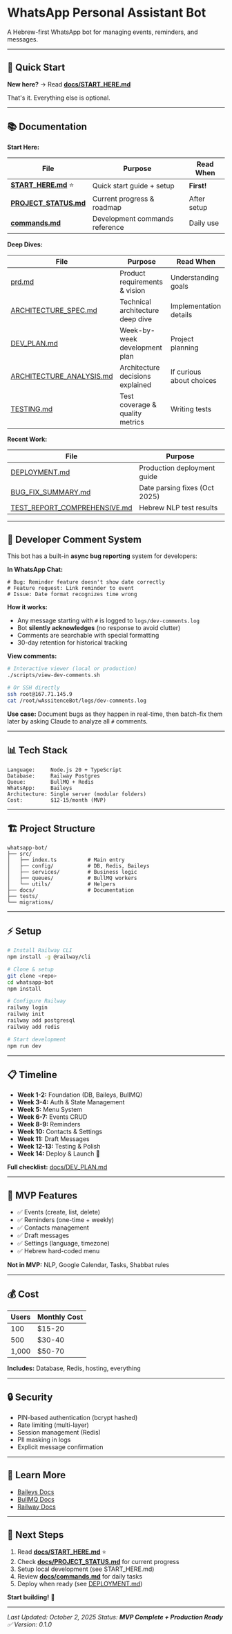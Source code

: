 # WhatsApp Personal Assistant Bot

A Hebrew-first WhatsApp bot for managing events, reminders, and messages.

---

## 🚀 Quick Start

**New here?** → Read **[docs/START_HERE.md](docs/START_HERE.md)**

That's it. Everything else is optional.

---

## 📚 Documentation

**Start Here:**

| File | Purpose | Read When |
|------|---------|-----------|
| **[START_HERE.md](docs/START_HERE.md)** ⭐ | Quick start guide + setup | **First!** |
| **[PROJECT_STATUS.md](docs/PROJECT_STATUS.md)** | Current progress & roadmap | After setup |
| **[commands.md](docs/commands.md)** | Development commands reference | Daily use |

**Deep Dives:**

| File | Purpose | Read When |
|------|---------|-----------|
| [prd.md](docs/prd.md) | Product requirements & vision | Understanding goals |
| [ARCHITECTURE_SPEC.md](docs/ARCHITECTURE_SPEC.md) | Technical architecture deep dive | Implementation details |
| [DEV_PLAN.md](docs/DEV_PLAN.md) | Week-by-week development plan | Project planning |
| [ARCHITECTURE_ANALYSIS.md](docs/ARCHITECTURE_ANALYSIS.md) | Architecture decisions explained | If curious about choices |
| [TESTING.md](docs/TESTING.md) | Test coverage & quality metrics | Writing tests |

**Recent Work:**

| File | Purpose |
|------|---------|
| [DEPLOYMENT.md](DEPLOYMENT.md) | Production deployment guide |
| [BUG_FIX_SUMMARY.md](BUG_FIX_SUMMARY.md) | Date parsing fixes (Oct 2025) |
| [TEST_REPORT_COMPREHENSIVE.md](TEST_REPORT_COMPREHENSIVE.md) | Hebrew NLP test results |

---

## 🐛 Developer Comment System

This bot has a built-in **async bug reporting** system for developers:

**In WhatsApp Chat:**
```
# Bug: Reminder feature doesn't show date correctly
# Feature request: Link reminder to event
# Issue: Date format recognizes time wrong
```

**How it works:**
- Any message starting with `#` is logged to `logs/dev-comments.log`
- Bot **silently acknowledges** (no response to avoid clutter)
- Comments are searchable with special formatting
- 30-day retention for historical tracking

**View comments:**
```bash
# Interactive viewer (local or production)
./scripts/view-dev-comments.sh

# Or SSH directly
ssh root@167.71.145.9
cat /root/wAssitenceBot/logs/dev-comments.log
```

**Use case:** Document bugs as they happen in real-time, then batch-fix them later by asking Claude to analyze all `#` comments.

---

## 📊 Tech Stack

```
Language:     Node.js 20 + TypeScript
Database:     Railway Postgres
Queue:        BullMQ + Redis
WhatsApp:     Baileys
Architecture: Single server (modular folders)
Cost:         $12-15/month (MVP)
```

---

## 🏗️ Project Structure

```
whatsapp-bot/
├── src/
│   ├── index.ts          # Main entry
│   ├── config/           # DB, Redis, Baileys
│   ├── services/         # Business logic
│   ├── queues/           # BullMQ workers
│   └── utils/            # Helpers
├── docs/                 # Documentation
├── tests/
└── migrations/
```

---

## ⚡ Setup

```bash
# Install Railway CLI
npm install -g @railway/cli

# Clone & setup
git clone <repo>
cd whatsapp-bot
npm install

# Configure Railway
railway login
railway init
railway add postgresql
railway add redis

# Start development
npm run dev
```

---

## 📋 Timeline

- **Week 1-2:** Foundation (DB, Baileys, BullMQ)
- **Week 3-4:** Auth & State Management
- **Week 5:** Menu System
- **Week 6-7:** Events CRUD
- **Week 8-9:** Reminders
- **Week 10:** Contacts & Settings
- **Week 11:** Draft Messages
- **Week 12-13:** Testing & Polish
- **Week 14:** Deploy & Launch 🚀

**Full checklist:** [docs/DEV_PLAN.md](docs/DEV_PLAN.md)

---

## 🎯 MVP Features

- ✅ Events (create, list, delete)
- ✅ Reminders (one-time + weekly)
- ✅ Contacts management
- ✅ Draft messages
- ✅ Settings (language, timezone)
- ✅ Hebrew hard-coded menu

**Not in MVP:** NLP, Google Calendar, Tasks, Shabbat rules

---

## 💰 Cost

| Users | Monthly Cost |
|-------|-------------|
| 100 | $15-20 |
| 500 | $30-40 |
| 1,000 | $50-70 |

**Includes:** Database, Redis, hosting, everything

---

## 🔒 Security

- PIN-based authentication (bcrypt hashed)
- Rate limiting (multi-layer)
- Session management (Redis)
- PII masking in logs
- Explicit message confirmation

---

## 📖 Learn More

- [Baileys Docs](https://baileys.wiki/)
- [BullMQ Docs](https://docs.bullmq.io/)
- [Railway Docs](https://docs.railway.com/)

---

## 🎯 Next Steps

1. Read **[docs/START_HERE.md](docs/START_HERE.md)** ⭐
2. Check **[docs/PROJECT_STATUS.md](docs/PROJECT_STATUS.md)** for current progress
3. Setup local development (see START_HERE.md)
4. Review **[docs/commands.md](docs/commands.md)** for daily tasks
5. Deploy when ready (see [DEPLOYMENT.md](DEPLOYMENT.md))

**Start building!** 🚀

---

*Last Updated: October 2, 2025*
*Status: **MVP Complete + Production Ready** ✅*
*Version: 0.1.0*
